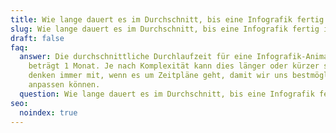 ```yaml
---
title: Wie lange dauert es im Durchschnitt, bis eine Infografik fertig ist?
slug: Wie lange dauert es im Durchschnitt, bis eine Infografik fertig ist
draft: false
faq:
  answer: Die durchschnittliche Durchlaufzeit für eine Infografik-Animation
    beträgt 1 Monat. Je nach Komplexität kann dies länger oder kürzer sein. Wir
    denken immer mit, wenn es um Zeitpläne geht, damit wir uns bestmöglich
    anpassen können.
  question: Wie lange dauert es im Durchschnitt, bis eine Infografik fertig ist?
seo:
  noindex: true
---
```

